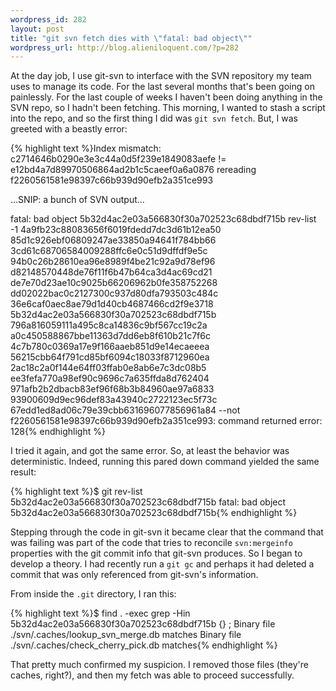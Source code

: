 ```yaml
--- 
wordpress_id: 282
layout: post
title: "git svn fetch dies with \"fatal: bad object\""
wordpress_url: http://blog.alieniloquent.com/?p=282
---
```

At the day job, I use git-svn to interface with the SVN repository my team uses to manage its code. For the last several months that's been going on painlessly. For the last couple of weeks I haven't been doing anything in the SVN repo, so I hadn't been fetching. This morning, I wanted to stash a script into the repo, and so the first thing I did was <code>git svn fetch</code>. But, I was greeted with a beastly error:

{% highlight text %}Index mismatch: c2714646b0290e3e3c44a0d5f239e1849083aefe != e12bd4a7d89970506864ad2b1c5caeef0a6a0876
rereading f2260561581e98397c66b939d90efb2a351ce993

...SNIP: a bunch of SVN output...

fatal: bad object 5b32d4ac2e03a566830f30a702523c68dbdf715b
rev-list -1 4a9fb23c88083656f6019fdedd7dc3d61b12ea50 85d1c926ebf06809247ae33850a94641f784bb66 3cd61c68706584009288ffc6e0c51d9dffdf9e5c 94b0c26b28610ea96e8989f4be21c92a9d78ef96 d82148570448de76f11f6b47b64ca3d4ac69cd21 de7e70d23ae10c9025b66206962b0fe358752268 dd02022bac0c2127300c937d80dfa793503c484c 36e6caf0aec8ae79d1d40cb4687466cd2f9e3718 5b32d4ac2e03a566830f30a702523c68dbdf715b 796a816059111a495c8ca14836c9bf567cc19c2a a0c450588867bbe11363d7dd6eb8f610b21c7f6c 4c7b780c0369a17e9f166aaeb851d9e14ecaeeea 56215cbb64f791cd85bf6094c18033f8712960ea 2ac18c2a0f144e64ff03ffab0e8ab6e7c3dc08b5 ee3fefa770a98ef90c9696c7a635ffda8d762404 971afb2b2dbacb83ef96f68b3b84960ae97a6833 93900609d9ec96def83a43940c2722123ec5f73c 67edd1ed8ad06c79e39cbb631696077856961a84 --not f2260561581e98397c66b939d90efb2a351ce993: command returned error: 128{% endhighlight %}

I tried it again, and got the same error. So, at least the behavior was deterministic. Indeed, running this pared down command yielded the same result:

{% highlight text %}$ git rev-list 5b32d4ac2e03a566830f30a702523c68dbdf715b
fatal: bad object 5b32d4ac2e03a566830f30a702523c68dbdf715b{% endhighlight %}

Stepping through the code in git-svn it became clear that the command that was failing was part of the code that tries to reconcile <code>svn:mergeinfo</code> properties with the git commit info that git-svn produces. So I began to develop a theory. I had recently run a <code>git gc</code> and perhaps it had deleted a commit that was only referenced from git-svn's information.

From inside the <code>.git</code> directory, I ran this:

{% highlight text %}$ find . -exec grep -Hin 5b32d4ac2e03a566830f30a702523c68dbdf715b {} \;
Binary file ./svn/.caches/lookup_svn_merge.db matches
Binary file ./svn/.caches/check_cherry_pick.db matches{% endhighlight %}

That pretty much confirmed my suspicion. I removed those files (they're caches, right?), and then my fetch was able to proceed successfully.

